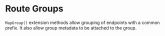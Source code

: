 # Route Groups

`MapGroup()` extension methods allow grouping of endpoints with a common prefix. It also allow group metadata to be attached to the group.